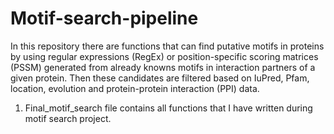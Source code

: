 # Motif-search-pipeline

In this repository there are functions that can find putative motifs in proteins by using regular expressions (RegEx) or position-specific scoring matrices (PSSM) generated from already knowns motifs in interaction partners of a given protein. Then these candidates are filtered based on IuPred, Pfam, location, evolution and protein-protein interaction (PPI) data. 

1. Final_motif_search file contains all functions that I have written during motif search project.
